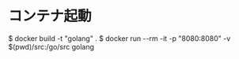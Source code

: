 # コンテナ起動
$ docker build -t "golang" .
$ docker run --rm -it -p "8080:8080" -v $(pwd)/src:/go/src golang
